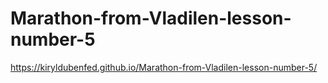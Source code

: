# Marathon-from-Vladilen-lesson-number-5


https://kiryldubenfed.github.io/Marathon-from-Vladilen-lesson-number-5/
